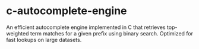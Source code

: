 # c-autocomplete-engine
An efficient autocomplete engine implemented in C that retrieves top-weighted term matches for a given prefix using binary search. Optimized for fast lookups on large datasets.

